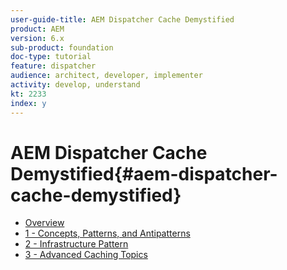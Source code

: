 ```yaml
---
user-guide-title: AEM Dispatcher Cache Demystified
product: AEM
version: 6.x
sub-product: foundation
doc-type: tutorial
feature: dispatcher
audience: architect, developer, implementer
activity: develop, understand
kt: 2233
index: y
---
```

 
# AEM Dispatcher Cache Demystified{#aem-dispatcher-cache-demystified}

+ [Overview](./overview.md)
+ [1 - Concepts, Patterns, and Antipatterns](./chapter-1.md)
+ [2 - Infrastructure Pattern](./chapter-2.md)
+ [3 - Advanced Caching Topics](./chapter-3.md)
